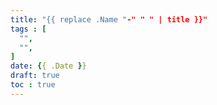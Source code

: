 ```yaml
---
title: "{{ replace .Name "-" " " | title }}"
tags : [
  "",
  "",
]
date: {{ .Date }}
draft: true
toc : true
---
```

